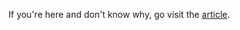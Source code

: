 If you're here and don't know why, go visit the [article](www.dorbendor.com/posts/articles/unity/scriptableholders/).
